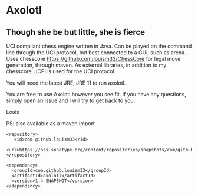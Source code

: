 # Axolotl
## Though she be but little, she is fierce
UCI compliant chess engine written in Java. Can be played on the command line through the UCI protocol, but best connected to a GUI, such as arena.
Uses chesscore https://github.com/louism33/ChessCore for legal move generation, through maven.
As external libraries, in addition to my chesscore, JCPI is used for the UCI protocol.

You will need the latest JRE, JRE 11 to run axolotl.
    
You are free to use Axolotl however you see fit. If you have any questions, simply open an issue and I will try to get back to you.

Louis
  
PS: also available as a maven import
 
 ```
<repository>
    <id>com.github.louism33</id>
    <url>https://oss.sonatype.org/content/repositories/snapshots/com/github/louism33/chesscore/</url>
</repository>
```
```
<dependency>
  <groupId>com.github.louism33</groupId>
  <artifactId>axolotl</artifactId>
  <version>1.4-SNAPSHOT</version>
</dependency>
```
